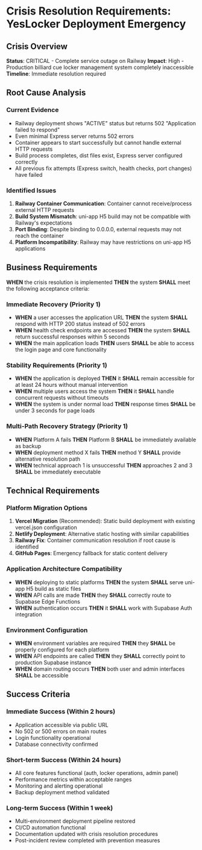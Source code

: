 # Crisis Resolution Requirements: YesLocker Deployment Emergency

## Crisis Overview

**Status**: CRITICAL - Complete service outage on Railway
**Impact**: High - Production billiard cue locker management system completely inaccessible
**Timeline**: Immediate resolution required

## Root Cause Analysis

### Current Evidence
- Railway deployment shows "ACTIVE" status but returns 502 "Application failed to respond"
- Even minimal Express server returns 502 errors
- Container appears to start successfully but cannot handle external HTTP requests
- Build process completes, dist files exist, Express server configured correctly
- All previous fix attempts (Express switch, health checks, port changes) have failed

### Identified Issues
1. **Railway Container Communication**: Container cannot receive/process external HTTP requests
2. **Build System Mismatch**: uni-app H5 build may not be compatible with Railway's expectations
3. **Port Binding**: Despite binding to 0.0.0.0, external requests may not reach the container
4. **Platform Incompatibility**: Railway may have restrictions on uni-app H5 applications

## Business Requirements

**WHEN** the crisis resolution is implemented
**THEN** the system **SHALL** meet the following acceptance criteria:

### Immediate Recovery (Priority 1)
- **WHEN** a user accesses the application URL **THEN** the system **SHALL** respond with HTTP 200 status instead of 502 errors
- **WHEN** health check endpoints are accessed **THEN** the system **SHALL** return successful responses within 5 seconds
- **WHEN** the main application loads **THEN** users **SHALL** be able to access the login page and core functionality

### Stability Requirements (Priority 1)
- **WHEN** the application is deployed **THEN** it **SHALL** remain accessible for at least 24 hours without manual intervention
- **WHEN** multiple users access the system **THEN** it **SHALL** handle concurrent requests without timeouts
- **WHEN** the system is under normal load **THEN** response times **SHALL** be under 3 seconds for page loads

### Multi-Path Recovery Strategy (Priority 1)
- **WHEN** Platform A fails **THEN** Platform B **SHALL** be immediately available as backup
- **WHEN** deployment method X fails **THEN** method Y **SHALL** provide alternative resolution path
- **WHEN** technical approach 1 is unsuccessful **THEN** approaches 2 and 3 **SHALL** be immediately executable

## Technical Requirements

### Platform Migration Options
1. **Vercel Migration** (Recommended): Static build deployment with existing vercel.json configuration
2. **Netlify Deployment**: Alternative static hosting with similar capabilities
3. **Railway Fix**: Container communication resolution if root cause is identified
4. **GitHub Pages**: Emergency fallback for static content delivery

### Application Architecture Compatibility
- **WHEN** deploying to static platforms **THEN** the system **SHALL** serve uni-app H5 build as static files
- **WHEN** API calls are made **THEN** they **SHALL** correctly route to Supabase Edge Functions
- **WHEN** authentication occurs **THEN** it **SHALL** work with Supabase Auth integration

### Environment Configuration
- **WHEN** environment variables are required **THEN** they **SHALL** be properly configured for each platform
- **WHEN** API endpoints are called **THEN** they **SHALL** correctly point to production Supabase instance
- **WHEN** domain routing occurs **THEN** both user and admin interfaces **SHALL** be accessible

## Success Criteria

### Immediate Success (Within 2 hours)
- Application accessible via public URL
- No 502 or 500 errors on main routes
- Login functionality operational
- Database connectivity confirmed

### Short-term Success (Within 24 hours)
- All core features functional (auth, locker operations, admin panel)
- Performance metrics within acceptable ranges
- Monitoring and alerting operational
- Backup deployment method validated

### Long-term Success (Within 1 week)
- Multi-environment deployment pipeline restored
- CI/CD automation functional
- Documentation updated with crisis resolution procedures
- Post-incident review completed with prevention measures
